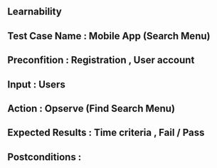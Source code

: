 ## Learnability 
## Test Case Name : Mobile App (Search Menu)
## Preconfition : Registration , User account 
## Input : Users
## Action :  Opserve (Find Search Menu)
## Expected Results : Time criteria , Fail / Pass 
## Postconditions : 
